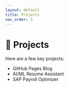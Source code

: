 ```yaml
---
layout: default
title: Projects
nav_order: 3
---
```


# 🚀 Projects

Here are a few key projects:
- GitHub Pages Blog
- AI/ML Resume Assistant
- SAP Payroll Optimizer

